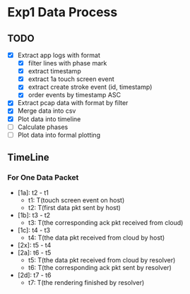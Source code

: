 # Exp1 Data Process

## TODO

- [x] Extract app logs with format
    - [x] filter lines with phase mark
    - [x] extract timestamp
    - [x] extract 1a touch screen event
    - [x] extract create stroke event (id, timestamp)
    - [x] order events by timestamp ASC
- [x] Extract pcap data with format by filter
- [x] Merge data into csv
- [x] Plot data into timeline
- [ ] Calculate phases
- [ ] Plot data into formal plotting

## TimeLine

### For One Data Packet

- [1a]: t2 - t1
    - t1: T(touch screen event on host)
    - t2: T(first data pkt sent by host)
- [1b]: t3 - t2
    - t3: T(the corresponding ack pkt received from cloud)
- [1c]: t4 - t3
    - t4: T(the data pkt received from cloud by host)
- [2x]: t5 - t4
- [2a]: t6 - t5
    - t5: T(the data pkt received from cloud by resolver)
    - t6: T(the corresponding ack pkt sent by resolver)
- [2d]: t7 - t6
    - t7: T(the rendering finished by resolver)